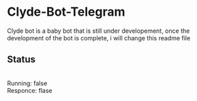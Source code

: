 # Clyde-Bot-Telegram

Clyde bot is a baby bot that is still under developement, once the development of the bot is complete, i will change this readme file
<Br>
## Status
<Br>
Running: false<br>
Responce: flase
